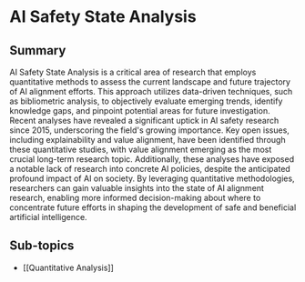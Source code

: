 # AI Safety State Analysis

## Summary
AI Safety State Analysis is a critical area of research that employs quantitative methods to assess the current landscape and future trajectory of AI alignment efforts. This approach utilizes data-driven techniques, such as bibliometric analysis, to objectively evaluate emerging trends, identify knowledge gaps, and pinpoint potential areas for future investigation. Recent analyses have revealed a significant uptick in AI safety research since 2015, underscoring the field's growing importance. Key open issues, including explainability and value alignment, have been identified through these quantitative studies, with value alignment emerging as the most crucial long-term research topic. Additionally, these analyses have exposed a notable lack of research into concrete AI policies, despite the anticipated profound impact of AI on society. By leveraging quantitative methodologies, researchers can gain valuable insights into the state of AI alignment research, enabling more informed decision-making about where to concentrate future efforts in shaping the development of safe and beneficial artificial intelligence.
## Sub-topics

- [[Quantitative Analysis]]
